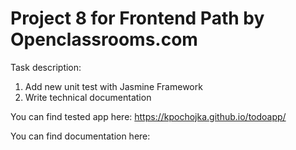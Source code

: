 # Project 8 for Frontend Path by Openclassrooms.com
Task description:
1. Add new unit test with Jasmine Framework
2. Write technical documentation

You can find tested app here: 
https://kpochojka.github.io/todoapp/

You can find documentation here:

